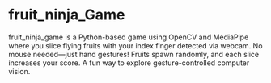 # fruit_ninja_Game
fruit_ninja_game is a Python-based game using OpenCV and MediaPipe where you slice flying fruits with your index finger detected via webcam. No mouse needed—just hand gestures! Fruits spawn randomly, and each slice increases your score. A fun way to explore gesture-controlled computer vision.

